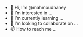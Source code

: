 - 👋 Hi, I’m @mahmoudhaney
- 👀 I’m interested in ...
- 🌱 I’m currently learning ...
- 💞️ I’m looking to collaborate on ...
- 📫 How to reach me ...

<!---
mahmoudhaney/mahmoudhaney is a ✨ special ✨ repository because its `README.md` (this file) appears on your GitHub profile.
You can click the Preview link to take a look at your changes.
--->
